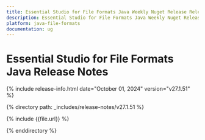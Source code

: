 ```yaml
---
title: Essential Studio for File Formats Java Weekly Nuget Release Release Notes  
description: Essential Studio for File Formats Java Weekly Nuget Release Release Notes  
platform: java-file-formats
documentation: ug
---
```


# Essential Studio for File Formats Java Release Notes  

{% include release-info.html date="October 01, 2024"  version="v27.1.51" %}

{% directory path: _includes/release-notes/v27.1.51 %}

{% include {{file.url}} %}

{% enddirectory %}
